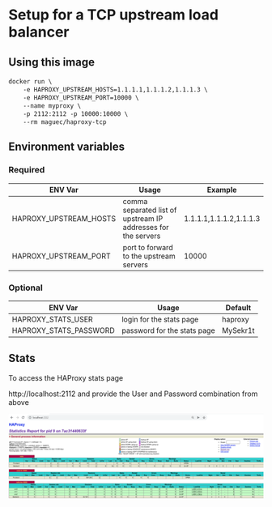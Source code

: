 # Setup for a TCP upstream load balancer

## Using this image

```
docker run \
	-e HAPROXY_UPSTREAM_HOSTS=1.1.1.1,1.1.1.2,1.1.1.3 \
	-e HAPROXY_UPSTREAM_PORT=10000 \
	--name myproxy \
	-p 2112:2112 -p 10000:10000 \
	--rm maguec/haproxy-tcp

```


## Environment variables


### Required

| ENV Var | Usage | Example |
| --- | --- | --- |
|HAPROXY_UPSTREAM_HOSTS | comma separated list of upstream IP addresses for the servers| 1.1.1.1,1.1.1.2,1.1.1.3|
|HAPROXY_UPSTREAM_PORT| port to forward to the upstream servers | 10000 |


### Optional

| ENV Var | Usage | Default |
| --- | --- | --- |
|HAPROXY_STATS_USER | login for the stats page | haproxy |
|HAPROXY_STATS_PASSWORD | password for the stats page | MySekr1t |

## Stats

To access the HAProxy stats page 

http://localhost:2112 and provide the User and Password combination from above

![Stats](haproxystats.png)